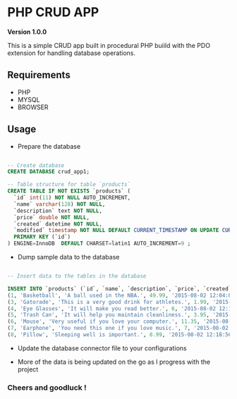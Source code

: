 # PHP CRUD APP

**Version 1.0.0**

This is a simple CRUD app built in procedural PHP buiild with the PDO extension for handling database operations.

## Requirements 

- PHP 
- MYSQL 
- BROWSER

## Usage

- Prepare the database 

```SQL

-- Create database 
CREATE DATABASE crud_app1;

-- Table structure for table `products` 
CREATE TABLE IF NOT EXISTS `products` (
  `id` int(11) NOT NULL AUTO_INCREMENT,
  `name` varchar(128) NOT NULL,
  `description` text NOT NULL,
  `price` double NOT NULL,
  `created` datetime NOT NULL,
  `modified` timestamp NOT NULL DEFAULT CURRENT_TIMESTAMP ON UPDATE CURRENT_TIMESTAMP,
  PRIMARY KEY (`id`)
) ENGINE=InnoDB  DEFAULT CHARSET=latin1 AUTO_INCREMENT=9 ;
```
- Dump sample data to the database

```SQL

-- Insert data to the tables in the database

INSERT INTO `products` (`id`, `name`, `description`, `price`, `created`, `modified`) VALUES
(1, 'Basketball', 'A ball used in the NBA.', 49.99, '2015-08-02 12:04:03', '2015-08-06 06:59:18'),
(3, 'Gatorade', 'This is a very good drink for athletes.', 1.99, '2015-08-02 12:14:29', '2015-08-06 06:59:18'),
(4, 'Eye Glasses', 'It will make you read better.', 6, '2015-08-02 12:15:04', '2015-08-06 06:59:18'),
(5, 'Trash Can', 'It will help you maintain cleanliness.', 3.95, '2015-08-02 12:16:08', '2015-08-06 06:59:18'),
(6, 'Mouse', 'Very useful if you love your computer.', 11.35, '2015-08-02 12:17:58', '2015-08-06 06:59:18'),
(7, 'Earphone', 'You need this one if you love music.', 7, '2015-08-02 12:18:21', '2015-08-06 06:59:18'),
(8, 'Pillow', 'Sleeping well is important.', 8.99, '2015-08-02 12:18:56', '2015-08-06 06:59:18');
```

- Update the database connector file to your configurations

- More of the data is being updated on the go as I progress with the project 

### Cheers and goodluck !
